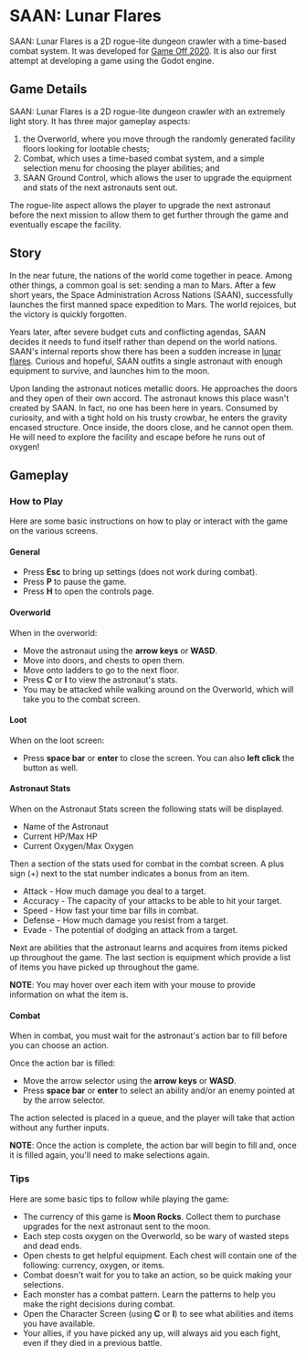 ﻿# SAAN: Lunar Flares
SAAN: Lunar Flares is a 2D rogue-lite dungeon crawler with a time-based combat system. It was developed for
[Game Off 2020](https://itch.io/jam/game-off-2020). It is also our first attempt at developing a game using the Godot
engine.

## Game Details
SAAN: Lunar Flares is a 2D rogue-lite dungeon crawler with an extremely light story. It has three major gameplay aspects:
1. the Overworld, where you move through the randomly generated facility floors looking for lootable chests; 
2. Combat, which uses a time-based combat system, and a simple selection menu for choosing the player abilities; and
3. SAAN Ground Control, which allows the user to upgrade the equipment and stats of the next astronauts sent out.   

The rogue-lite aspect allows the player to upgrade the next astronaut before the next mission to allow them to get further 
through the game and eventually escape the facility.

## Story
In the near future, the nations of the world come together in peace. Among other things, a common goal is set: sending a
man to Mars. After a few short years, the Space Administration Across Nations (SAAN), successfully launches the first 
manned space expedition to Mars. The world rejoices, but the victory is quickly forgotten.

Years later, after severe budget cuts and conflicting agendas, SAAN decides it needs to fund itself rather than depend on
the world nations. SAAN's internal reports show there has been a sudden increase in 
[lunar flares](https://en.wikipedia.org/wiki/Transient_lunar_phenomenon). Curious and hopeful, SAAN outfits a single 
astronaut with enough equipment to survive, and launches him to the moon.

Upon landing the astronaut notices metallic doors. He approaches the doors and they open of their own accord. The 
astronaut knows this place wasn't created by SAAN. In fact, no one has been here in years. Consumed by curiosity, 
and with a tight hold on his trusty crowbar, he enters the gravity encased structure. Once inside, the doors close,
and he cannot open them. He will need to explore the facility and escape before he runs out of oxygen!

## Gameplay
### How to Play
Here are some basic instructions on how to play or interact with the game on the various screens.
#### General
* Press **Esc** to bring up settings (does not work during combat).  
* Press **P** to pause the game.
* Press **H** to open the controls page.
#### Overworld
When in the overworld:
* Move the astronaut using the **arrow keys** or **WASD**.
* Move into doors, and chests to open them.
* Move onto ladders to go to the next floor.
* Press **C** or **I** to view the astronaut's stats. 
* You may be attacked while walking around on the Overworld, which will take you to the combat screen.
#### Loot
When on the loot screen:
* Press **space bar** or **enter** to close the screen. You can also **left click** the button as well.
#### Astronaut Stats
When on the Astronaut Stats screen the following stats will be displayed.
* Name of the Astronaut
* Current HP/Max HP
* Current Oxygen/Max Oxygen

Then a section of the stats used for combat in the combat screen. A plus sign (+) next to the stat number indicates a bonus from an item.
* Attack - How much damage you deal to a target.
* Accuracy - The capacity of your attacks to be able to hit your target.
* Speed - How fast your time bar fills in combat.
* Defense - How much damage you resist from a target.
* Evade - The potential of dodging an attack from a target.

Next are abilities that the astronaut learns and acquires from items picked up throughout the game. 
The last section is equipment which provide a list of items you have picked up throughout the game.

**NOTE**: You may hover over each item with your mouse to provide information on what the item is.

#### Combat
When in combat, you must wait for the astronaut's action bar to fill before you can choose an action.

Once the action bar is filled:
* Move the arrow selector using the **arrow keys** or **WASD**.
* Press **space bar** or **enter** to select an ability and/or an enemy pointed at by the arrow selector.

The action selected is placed in a queue, and the player will take that action without any further inputs.

**NOTE**: Once the action is complete, the action bar will begin to fill and, once it is filled again, you'll need to 
make selections again.

### Tips
Here are some basic tips to follow while playing the game:
* The currency of this game is **Moon Rocks**. Collect them to purchase upgrades for the next astronaut sent to the moon.
* Each step costs oxygen on the Overworld, so be wary of wasted steps and dead ends.
* Open chests to get helpful equipment. Each chest will contain one of the following: currency, oxygen, or items.
* Combat doesn't wait for you to take an action, so be quick making your selections.
* Each monster has a combat pattern. Learn the patterns to help you make the right decisions during combat.
* Open the Character Screen (using **C** or **I**) to see what abilities and items you have available. 
* Your allies, if you have picked any up, will always aid you each fight, even if they died in a previous battle.
